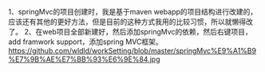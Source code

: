 1、springMvc的项目创建时，我是基于maven webapp的项目结构进行改建的，应该还有其他的更好方法，但是目前的这种方式我用的比较习惯，所以就懒得改了。
2、在web项目全部新建好，然后添加springMvc的依赖，然后右键项目，add framwork support，添加spring MVC框架。
https://github.com/wldld/workSetting/blob/master/springMvc%E9%A1%B9%E7%9B%AE%E7%BB%93%E6%9E%84.jpg
